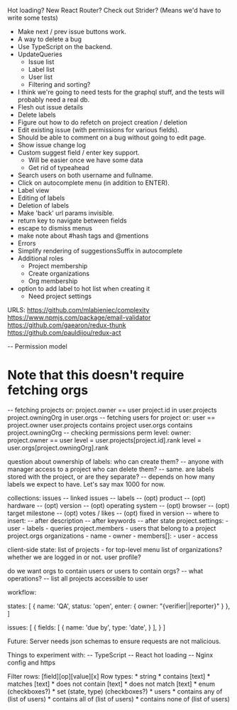 Hot loading?
New React Router?
Check out Strider? (Means we'd have to write some tests)
* Make next / prev issue buttons work.
* A way to delete a bug
* Use TypeScript on the backend.
* UpdateQueries
  * Issue list
  * Label list
  * User list
  * Filtering and sorting?
* I think we're going to need tests for the graphql stuff, and the tests will probably
  need a real db.
* Flesh out issue details
* Delete labels
* Figure out how to do refetch on project creation / deletion
* Edit existing issue (with permissions for various fields).
* Should be able to comment on a bug without going to edit page.
* Show issue change log
* Custom suggest field / enter key support.
  * Will be easier once we have some data
  * Get rid of typeahead
* Search users on both username and fullname.
* Click on autocomplete menu (in addition to ENTER).
* Label view
* Editing of labels
* Deletion of labels
* Make 'back' url params invisible.
* return key to navigate between fields
* escape to dismiss menus
* make note about #hash tags and @mentions
* Errors
* Simplify rendering of suggestionsSuffix in autocomplete
* Additional roles
  * Project membership
  * Create organizations
  * Org membership
* option to add label to hot list when creating it
  * Need project settings

URLS:
  https://github.com/mlabieniec/complexity
  https://www.npmjs.com/package/email-validator
  https://github.com/gaearon/redux-thunk
  https://github.com/pauldijou/redux-act

-- Permission model
  # Note that this doesn't require fetching orgs
  -- fetching projects
    or:
      project.owner == user
      project.id in user.projects
      project.owningOrg in user.orgs
  -- fetching users for project
    or:
      user == project.owner
      user.projects contains project
      user.orgs contains project.owningOrg
  -- checking permissions
    perm level:
      owner: project.owner == user
      level = user.projects[project.id].rank
      level = user.orgs[project.owningOrg].rank

question about ownership of labels: who can create them?
  -- anyone with manager access to a project
who can delete them?
  -- same.
are labels stored with the project, or are they separate?
  -- depends on how many labels we expect to have. Let's say max 1000 for now.

collections:
  issues
    -- linked issues
    -- labels
    -- (opt) product
      -- (opt) hardware
      -- (opt) version
      -- (opt) operating system
    -- (opt) browser
    -- (opt) target milestone
    -- (opt) votes / likes
    -- (opt) fixed in version
    -- where to insert:
       -- after description
       -- after keywords
       -- after state
  project.settings:
    - user
    - labels
    - queries
  project.members - users that belong to a project
  project.orgs
  organizations
    - name
    - owner
    - members[]:
      - user
      - access

client-side state:
  list of projects - for top-level menu
  list of organizations?
  whether we are logged in or not.
  user profile?

do we want orgs to contain users or users to contain orgs?
  -- what operations?
    -- list all projects accessible to user

workflow:

states: [
  {
    name: 'QA',
    status: 'open',
    enter: {
      owner: "{verifier||reporter}"
    }
  },
]

issues: [
  {
    fields: [
      {
        name: 'due by',
        type: 'date',
      }
    ],
  }
]

Future:
  Server needs json schemas to ensure requests are not malicious.

Things to experiment with:
  -- TypeScript
  -- React hot loading
  -- Nginx config and https

Filter rows:
  [field][op][value][x]
  Row types:
    * string
      * contains [text]
      * matches [text]
      * does not contain [text]
      * does not match [text]
    * enum (checkboxes?)
    * set (state, type) (checkboxes?)
    * users
      * contains any of (list of users)
      * contains all of (list of users)
      * contains none of (list of users)
